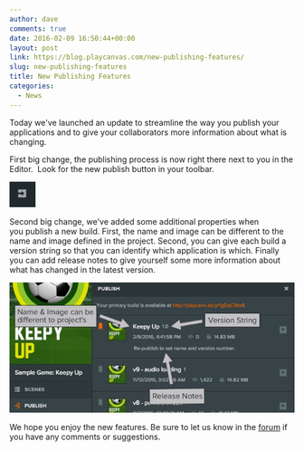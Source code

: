 ```yaml
---
author: dave
comments: true
date: 2016-02-09 16:50:44+00:00
layout: post
link: https://blog.playcanvas.com/new-publishing-features/
slug: new-publishing-features
title: New Publishing Features
categories:
  - News
---
```


Today we've launched an update to streamline the way you publish your applications and to give your collaborators more information about what is changing.

First big change, the publishing process is now right there next to you in the Editor.  Look for the new publish button in your toolbar.

![Editor 3](/assets/media/Editor-3.jpg)

Second big change, we've added some additional properties when you publish a new build. First, the name and image can be different to the name and image defined in the project. Second, you can give each build a version string so that you can identify which application is which. Finally you can add release notes to give yourself some more information about what has changed in the latest version.

![blog-post-publish](/assets/media/blog-post-publish.jpg)

We hope you enjoy the new features. Be sure to let us know in the [forum](https://forum.playcanvas.com) if you have any comments or suggestions.
